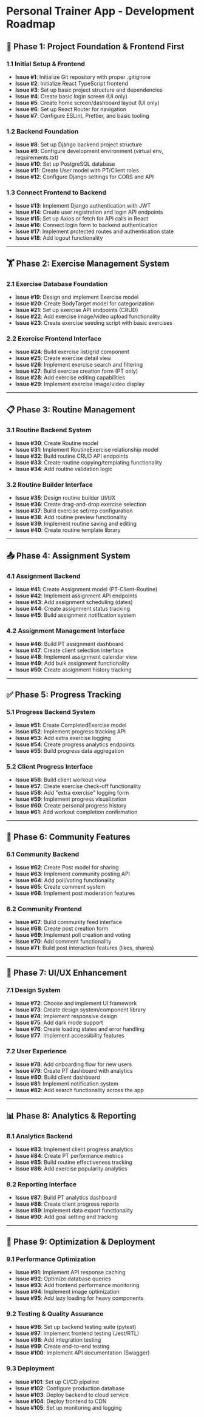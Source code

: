 # Personal Trainer App - Development Roadmap

## 🚀 Phase 1: Project Foundation & Frontend First

### 1.1 Initial Setup & Frontend
- **Issue #1**: Initialize Git repository with proper .gitignore
- **Issue #2**: Initialize React TypeScript frontend
- **Issue #3**: Set up basic project structure and dependencies
- **Issue #4**: Create basic login screen (UI only)
- **Issue #5**: Create home screen/dashboard layout (UI only)
- **Issue #6**: Set up React Router for navigation
- **Issue #7**: Configure ESLint, Prettier, and basic tooling

### 1.2 Backend Foundation
- **Issue #8**: Set up Django backend project structure
- **Issue #9**: Configure development environment (virtual env, requirements.txt)
- **Issue #10**: Set up PostgreSQL database
- **Issue #11**: Create User model with PT/Client roles
- **Issue #12**: Configure Django settings for CORS and API

### 1.3 Connect Frontend to Backend
- **Issue #13**: Implement Django authentication with JWT
- **Issue #14**: Create user registration and login API endpoints
- **Issue #15**: Set up Axios or fetch for API calls in React
- **Issue #16**: Connect login form to backend authentication
- **Issue #17**: Implement protected routes and authentication state
- **Issue #18**: Add logout functionality

---

## 🏋️ Phase 2: Exercise Management System

### 2.1 Exercise Database Foundation
- **Issue #19**: Design and implement Exercise model
- **Issue #20**: Create BodyTarget model for categorization
- **Issue #21**: Set up exercise API endpoints (CRUD)
- **Issue #22**: Add exercise image/video upload functionality
- **Issue #23**: Create exercise seeding script with basic exercises

### 2.2 Exercise Frontend Interface
- **Issue #24**: Build exercise list/grid component
- **Issue #25**: Create exercise detail view
- **Issue #26**: Implement exercise search and filtering
- **Issue #27**: Build exercise creation form (PT only)
- **Issue #28**: Add exercise editing capabilities
- **Issue #29**: Implement exercise image/video display

---

## 📋 Phase 3: Routine Management

### 3.1 Routine Backend System
- **Issue #30**: Create Routine model
- **Issue #31**: Implement RoutineExercise relationship model
- **Issue #32**: Build routine CRUD API endpoints
- **Issue #33**: Create routine copying/templating functionality
- **Issue #34**: Add routine validation logic

### 3.2 Routine Builder Interface
- **Issue #35**: Design routine builder UI/UX
- **Issue #36**: Create drag-and-drop exercise selection
- **Issue #37**: Build exercise set/rep configuration
- **Issue #38**: Add routine preview functionality
- **Issue #39**: Implement routine saving and editing
- **Issue #40**: Create routine template library

---

## 📤 Phase 4: Assignment System

### 4.1 Assignment Backend
- **Issue #41**: Create Assignment model (PT-Client-Routine)
- **Issue #42**: Implement assignment API endpoints
- **Issue #43**: Add assignment scheduling (dates)
- **Issue #44**: Create assignment status tracking
- **Issue #45**: Build assignment notification system

### 4.2 Assignment Management Interface
- **Issue #46**: Build PT assignment dashboard
- **Issue #47**: Create client selection interface
- **Issue #48**: Implement assignment calendar view
- **Issue #49**: Add bulk assignment functionality
- **Issue #50**: Create assignment history tracking

---

## ✅ Phase 5: Progress Tracking

### 5.1 Progress Backend System
- **Issue #51**: Create CompletedExercise model
- **Issue #52**: Implement progress tracking API
- **Issue #53**: Add extra exercise logging
- **Issue #54**: Create progress analytics endpoints
- **Issue #55**: Build progress data aggregation

### 5.2 Client Progress Interface
- **Issue #56**: Build client workout view
- **Issue #57**: Create exercise check-off functionality
- **Issue #58**: Add "extra exercise" logging form
- **Issue #59**: Implement progress visualization
- **Issue #60**: Create personal progress history
- **Issue #61**: Add workout completion confirmation

---

## 🤝 Phase 6: Community Features

### 6.1 Community Backend
- **Issue #62**: Create Post model for sharing
- **Issue #63**: Implement community posting API
- **Issue #64**: Add poll/voting functionality
- **Issue #65**: Create comment system
- **Issue #66**: Implement post moderation features

### 6.2 Community Frontend
- **Issue #67**: Build community feed interface
- **Issue #68**: Create post creation form
- **Issue #69**: Implement poll creation and voting
- **Issue #70**: Add comment functionality
- **Issue #71**: Build post interaction features (likes, shares)

---

## 🎨 Phase 7: UI/UX Enhancement

### 7.1 Design System
- **Issue #72**: Choose and implement UI framework
- **Issue #73**: Create design system/component library
- **Issue #74**: Implement responsive design
- **Issue #75**: Add dark mode support
- **Issue #76**: Create loading states and error handling
- **Issue #77**: Implement accessibility features

### 7.2 User Experience
- **Issue #78**: Add onboarding flow for new users
- **Issue #79**: Create PT dashboard with analytics
- **Issue #80**: Build client dashboard
- **Issue #81**: Implement notification system
- **Issue #82**: Add search functionality across the app

---

## 📊 Phase 8: Analytics & Reporting

### 8.1 Analytics Backend
- **Issue #83**: Implement client progress analytics
- **Issue #84**: Create PT performance metrics
- **Issue #85**: Build routine effectiveness tracking
- **Issue #86**: Add exercise popularity analytics

### 8.2 Reporting Interface
- **Issue #87**: Build PT analytics dashboard
- **Issue #88**: Create client progress reports
- **Issue #89**: Implement data export functionality
- **Issue #90**: Add goal setting and tracking

---

## 🚀 Phase 9: Optimization & Deployment

### 9.1 Performance Optimization
- **Issue #91**: Implement API response caching
- **Issue #92**: Optimize database queries
- **Issue #93**: Add frontend performance monitoring
- **Issue #94**: Implement image optimization
- **Issue #95**: Add lazy loading for heavy components

### 9.2 Testing & Quality Assurance
- **Issue #96**: Set up backend testing suite (pytest)
- **Issue #97**: Implement frontend testing (Jest/RTL)
- **Issue #98**: Add integration testing
- **Issue #99**: Create end-to-end testing
- **Issue #100**: Implement API documentation (Swagger)

### 9.3 Deployment
- **Issue #101**: Set up CI/CD pipeline
- **Issue #102**: Configure production database
- **Issue #103**: Deploy backend to cloud service
- **Issue #104**: Deploy frontend to CDN
- **Issue #105**: Set up monitoring and logging